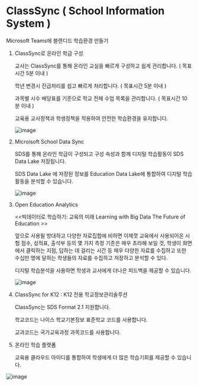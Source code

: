 # ClassSync ( School Information System  )

Microsoft Teams에 블랜디드 학습환경 만들기 

1. ClassSync로 온라인 학급 구성 

   교사는 ClassSync를 통해 온라인 교실을 빠르게 구성하고 쉽게 관리합니다. ( 목표시간 5분 이내 ) 
   
   학년 변경시 진급처리를 쉽고 빠르게 처리합니다. ( 목표시간 5분 이내 )
   
   과목별 시수 배당표를 기준으로 학교 전체 수업 목록을 관리합니다. ( 목표시간 10 분 이내 )
   
   교육용 교사정책과 학생정책을 적용하여 안전한 학습환경을 유지합니다.
       
   ![image](https://user-images.githubusercontent.com/16409151/213899827-855964de-2094-4171-9078-4ac84cf822cc.png)


2. Microisoft School Data Sync  

   SDS를 통해 온라인 학급이 구성되고 구성 속성과 함께 디지털 학습활동이 SDS Data Lake 저장됩니다.
   
   SDS Data Lake 에 저장된 정보를 Education Data Lake에 통합하여 디지털 학습활동을 분석할 수 있습니다.
   
   ![image](https://user-images.githubusercontent.com/16409151/213898735-81058867-2488-4d8b-a44e-5dad5adb00ef.png)


3. Open Education Analytics

   <<빅데이터로 학습하기: 교육의 미래 Learning with Big Data The Future of Education >>  
   
   앞으로 사용될 방대하고 다양한 자료집합에 비하면 이제껏 교육에서 사용되어온 시험 점수, 성적표, 출석부 등의 몇 가지 측정 기준은 매우 초라해 보일 것, 학생이 화면에서 클릭하는 지점, 답하는 데 걸리는 시간 등 매우 다양한 자료를 수집하고 또한 수십만 명에 달하는 학생들의 자료를 수집하고 저장하고 분석할 수 있다.
   
   디지털 학습분석을 사용하면 학생과 교사에게 더나은 피드백을 제공할 수 있습니다.  

   ![image](https://user-images.githubusercontent.com/16409151/213896858-f4d6bd35-07ce-45d7-ac30-e7d26c51490b.png)

4. ClassSync for K12 : K12 전용 학교정보관리솔루션 

   ClassSync는 SDS Format 2.1 지원합니다.
   
   학교코드는 나이스 학교기본정보 표준학교 코드를 사용합니다.
   
   교과코드는 국가교육과정 과목코드를 사용합니다.
   
5. 온라인 학습 플랫폼 

   교육용 클라우드 아이디를 통합하여 학생에게 더 많은 학습기회를 제공할 수 있습니다.

  ![image](https://user-images.githubusercontent.com/16409151/213899720-a4ad63bd-0738-4a26-bf59-efc0fdfae857.png)





  

 

